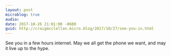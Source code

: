 ```yaml
---
layout: post
microblog: true
audio: 
date: 2017-10-26 21:01:00 -0600
guid: http://craigmcclellan.micro.blog/2017/10/27/see-you-in.html
---
```

See you in a few hours internet. May we all get the phone we want, and may it live up to the hype. 
